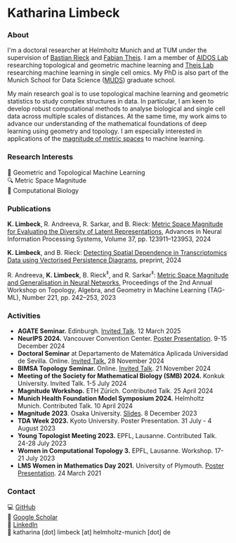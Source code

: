 # Katharina Limbeck

### About
I'm a doctoral researcher at Helmholtz Munich and at TUM under the supervision of [Bastian Rieck](https://bastian.rieck.me/) and [Fabian Theis](https://www.professoren.tum.de/en/theis-fabian). I am a member of [AIDOS Lab](https://aidos.group/) researching topological and geometric machine learning and [Theis Lab](https://github.com/theislab) researching machine learning in single cell omics. My PhD is also part of the Munich School for Data Science ([MUDS](https://www.mu-ds.de/)) graduate school.

[//]: <> (### Research Interests)
My main research goal is to use topological machine learning and geometric statistics to study complex structures in data. In particular, I am keen to develop robust computational methods to analyse biological and single cell data across multiple scales of distances. At the same time, my work aims to advance our understanding of the mathematical foundations of deep learning using geometry and topology. I am especially interested in applications of the [magnitude of metric spaces](https://github.com/aidos-lab/magnipy) to machine learning.

### Research Interests
🍩 Geometric and Topological Machine Learning <br>
🔍 Metric Space Magnitude <br>
🧬 Computational Biology


### Publications
**K. Limbeck**, R. Andreeva, R. Sarkar, and B. Rieck: [Metric Space Magnitude for Evaluating the Diversity of Latent Representations](https://arxiv.org/abs/2311.16054), Advances in Neural Information Processing Systems, Volume 37, pp. 123911–123953, 2024

**K. Limbeck**, and B. Rieck: [Detecting Spatial Dependence in Transcriptomics Data using Vectorised Persistence Diagrams](https://arxiv.org/abs/2409.03575), preprint, 2024

R. Andreeva, **K. Limbeck**, B. Rieck<sup>‡</sup>, and R. Sarkar<sup>‡</sup>: [Metric Space Magnitude and Generalisation in Neural Networks](https://arxiv.org/abs/2305.05611), Proceedings of the 2nd Annual Workshop on Topology, Algebra, and Geometry in Machine Learning (TAG-ML), Number 221, pp. 242–253, 2023

### Activities
* **AGATE Seminar.** Edinburgh. [Invited Talk](https://agatedinburgh.github.io/). 12 March 2025
* **NeurIPS 2024.** Vancouver Convention Center. [Poster Presentation](https://neurips.cc/virtual/2024/poster/94120). 9-15 December 2024
* **Doctoral Seminar** at Departamento de Matemática Aplicada Universidad de Sevilla. Online. [Invited Talk.](https://www.imus.us.es/www/#actividad/3226) 28 November 2024
* **BIMSA Topology Seminar.** Online. [Invited Talk](https://bimsa.net/talk.html?id=41849). 21 November 2024
* **Meeting of the Society for Mathematical Biology (SMB) 2024.** Konkuk University. Invited Talk. 1-5 July 2024
* **Magnitude Workshop.** ETH Zürich. Contributed Talk. 25 April 2024
* **Munich Health Foundation Model Symposium 2024.** Helmholtz Munich. Contributed Talk. 10 April 2024
* **Magnitude 2023**. Osaka University. [Slides](https://sites.google.com/view/magnitude2023/slides). 8 December 2023
* **TDA Week 2023.** Kyoto University. Poster Presentation. 31 July - 4 August 2023
* **Young Topologist Meeting 2023.** EPFL, Lausanne. Contributed Talk. 24-28 July 2023
* **Women in Computational Topology 3.** EPFL, Lausanne. Workshop. 17-21 July 2023
* **LMS Women in Mathematics Day 2021.** University of Plymouth. [Poster Presentation](https://web.socem.plymouth.ac.uk/wim/posters/UG%2003%20-%20Katharina_Limbeck.pdf). 24 March 2021

[//]: <> (### Contact)
### Contact
💻 [GitHub](https://github.com/LimbeckKat)<br>
📄 [Google Scholar](https://scholar.google.com/citations?user=76ZpmpIAAAAJ&hl=en) <br>
📘 [LinkedIn](https://www.linkedin.com/in/katharina-limbeck/) <br>
📧 katharina [dot] limbeck [at] helmholtz-munich [dot] de
